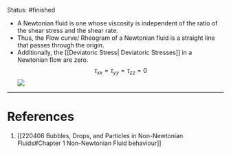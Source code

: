 Status: #finished 

- A Newtonian fluid is one whose viscosity is independent of the ratio of the shear stress and the shear rate. 
- Thus, the Flow curve/ Rheogram of a Newtonian fluid is a straight line that passes through the origin. 
- Additionally, the [[Deviatoric Stress| Deviatoric Stresses]]  in a Newtonian flow are zero. $$\tau_{xx}=\tau_{yy}=\tau_{zz}=0$$
![](http://127.0.0.1:45263/Figure-2-Newtonian-Fluid-Model-300x294.jpg)

---
# References
1. [[220408 Bubbles, Drops, and Particles in Non-Newtonian Fluids#Chapter 1 Non-Newtonian Fluid behaviour]]
